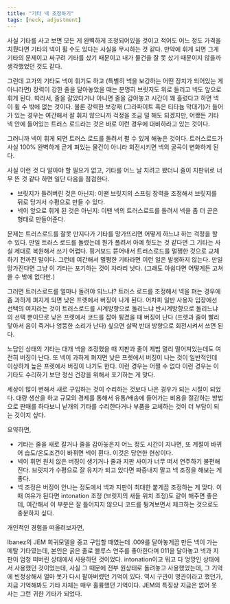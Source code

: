 ```yaml
---
title: "기타 넥 조정하기"
tags: [neck, adjustment]
---
```


사실 기타를 사고 보면 모든 게 완벽하게 조정되어있을 것이고 적어도 어느 정도 가격을 치뤘다면 기타의 넥이 휠 수도 있다는 사실을 무시하는 것 같다. 만약에 휘게 되면 그게 기타의 문제이고 싸구려 기타를 샀기 때문이고 내가 물건을 잘 못 샀기 때문이지 않을까 생각했었던 것도 같다.

그런데 고가의 기타도 넥이 휘기도 하고 (특별히 넥을 보강하는 어떤 장치가 되어있는 게 아니라면) 장력이 강한 줄을 달아놓았을 때는 분명히 브릿지도 위로 들리고 넥도 앞으로 휘게 된다. 따라서, 줄을 갈았다거나 아니면 줄을 감아놓고 시간이 꽤 흘렀다고 하면 넥이 휠 수 밖에 없는 것이다. 물론 강력한 보강재 (그라파이트 혹은 티타늄 막대기)가 들어가 있는 경우는 여간해서 잘 휘지 않으니까 걱정을 조금 덜 해도 되겠지만, 어쨌든 기타 넥 안에 들어있는 트러스 로드라는 것은 바로 이런 경우에 대비하라고 있는 것이다.

그러니까 넥이 휘게 되면 트러스 로드를 돌려서 펼 수 있게 해놓은 것이다. 트러스로드가 사실 100% 완벽하게 곧게 펴있는 물건이 아니라 회전시키면 넥의 굴곡이 변화하게 된다.

사실 이런 것 다 알아야 할 필요가 없고, 기타를 어느 날 치려고 봤더니 줄이 지판위로 너무 뜬 것 같다 하면 일단 다음을 점검한다.

* 브릿지가 들려버린 것은 아닌지: 이땐 브릿지의 스프링 장력을 조정해서 브릿지를 뒤로 당겨서 수평으로 만들 수 있다.
* 넥이 앞으로 휘게 된 것은 아닌지: 이땐 넥의 트러스로드를 돌려서 넥을 좀 더 곧은 형태로 만들어준다.

문제는 트러스로드를 잘못 만지다가 기타를 망가뜨리면 어떻게 하느냐 하는 걱정을 할 수 있다. 만일 트러스 로드를 돌렸는데 뭔가 풀려서 아예 헛도는 것 같다면 그 기타는 사실 제대로 복원해서 쓰기 어렵다. 핑거보드 뜯어내서 트러스로드를 멀쩡한 것으로 교체하기 전까진 말이다. 그런데 여간해서 멀쩡한 기타라면 이런 일은 발생하지 않는다. 만일 망가진다면 그냥 이 기타는 포기하는 것이 차라리 낫다. (그래도 아쉽다면 어떻게든 고쳐쓸 수 밖에 없다만.)

그러면 트러스로드를 얼마나 돌려야 되느냐? 트러스 로드를 조정해서 넥을 펴는 경우에 좀 과하게 펴지게 되면 낮은 프렛에서 버징이 나게 된다. 어차피 일반 사용자 입장에선 선택의 여지라는 것이 트러스로드를 시계방향으로 돌리느냐 반시계방향으로 돌리느냐의 선택 뿐이므로 낮은 프렛에서 코드를 잡아 튕겼을 때 버징이 난다 (프렛과 줄이 빨리 닿아서 음이 죽거나 엉뚱한 소리가 난다) 싶으면 살짝 반대 방향으로 회전시켜서 쓰면 된다.

노답인 상태의 기타는 대개 넥을 조정했을 때 지판과 줄이 제법 멀리 떨어져있는데도 여전히 버징이 난다. 또 넥이 과하게 펴지면 낮은 프렛에서 버징이 나는 것이 일반적인데 이상하게 높은 프렛에서 버징이 나기도 한다. 이런 경우는 어쩔 수 없다 이런 경우는 이 기타도 수리하기 보단 정신 건강을 위해서 포기하는 게 맞다. 

세상이 많이 변해서 새로 구입하는 것이 수리하는 것보다 나은 경우가 되는 시절이 되었다. 대량 생산을 하고 규모의 경제를 통해서 유통/배송에 들어가는 비용을 절감하는 방법으로 판매를 하다보니 낱개의 기타를 수리한다거나 부품을 교체하는 것이 더 부담이 되는 것이지 싶다. 

요약하면,

* 기타는 줄을 새로 갈거나 줄을 감아놓은지 어느 정도 시간이 지나면, 또 계절이 바뀌어 습도/온도조건이 바뀌면 넥이 휜다. 이것은 당연한 현상이다.
* 넥이 휘면 원치 않은 버징이 생기거나 줄과 지판 사이가 너무 떠서 연주하기 불편해진다. 브릿지가 수평으로 잘 유지가 되고 있다면 짜증내지 말고 넥 조정을 해보는 게 좋다. 
* 넥 조정은 버징이 안나는 정도에서 넥과 지판이 최대한 붙게끔 조정하는 게 맞다. 이 때 여유가 된다면 intonation 조정 (브릿지의 새들 위치 조정)도 같이 해주면 좋은데, 여간해서 이 부분은 잘 틀어지지 않으니 코드를 튕겨보면서 체크하는 것으로도 충분하지 싶다.

개인적인 경험을 떠올려보자면,

Ibanez의 JEM 희귀모델을 중고 구입할 때였는데 .009를 달아놓게끔 만든 넥이 가는 메탈 기타였는데, 본인은 굵은 줄로 블루스 연주를 좋아한다며 011을 달아놓고 넥과 지판이 엄청 떠버린 상태에서 사용하던 것이었다. intonation이고 뭐고 다 엉망인 상태에서 사용했던 것이었는데, 사실 그 때문에 전부 원상태로 돌려놓고 사용했었는데, 그 기억에 빈정상해서 얼마 못가 다시 팔아버렸던 기억이 있다. 역시 구관이 명관이라고 했던가, 지금 기억해봐도 기타 자체는 매우 훌륭했던 기억이다. JEM의 특징상 지금은 없어 못 사는 그런 귀한 기타가 되었다.
